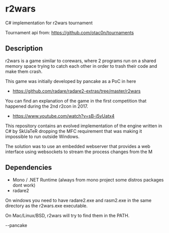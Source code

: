 # r2wars

C# implementation for r2wars tournament

Tournament api from: https://github.com/otac0n/tournaments

## Description

r2wars is a game similar to corewars, where 2 programs run on a
shared memory space trying to catch each other in order to trash
their code and make them crash.

This game was initially developed by pancake as a PoC in here

* https://github.com/radare/radare2-extras/tree/master/r2wars

You can find an explanation of the game in the first competition
that happened during the 2nd r2con in 2017.

* https://www.youtube.com/watch?v=sB-i5yUatx4

This repository contains an evolved implementation of the engine
written in C# by SkUaTeR dropping the MFC requirement that was
making it impossible to run outside Windows.

The solution was to use an embedded webserver that provides a
web interface using websockets to stream the process changes
from the M

## Dependencies

* Mono / .NET Runtime (always from mono project some distros packages dont work)
* radare2

On windows you need to have radare2.exe and rasm2.exe in the same
directory as the r2wars.exe executable.

On Mac/Linux/BSD, r2wars will try to find them in the PATH.

--pancake
